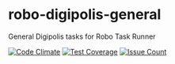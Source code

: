 # robo-digipolis-general
General Digipolis tasks for Robo Task Runner

[![Code Climate](https://codeclimate.com/github/digipolisgent/robo-digipolis-general/badges/gpa.svg)](https://codeclimate.com/github/digipolisgent/robo-digipolis-general) [![Test Coverage](https://codeclimate.com/github/digipolisgent/robo-digipolis-general/badges/coverage.svg)](https://codeclimate.com/github/digipolisgent/robo-digipolis-general/coverage) [![Issue Count](https://codeclimate.com/github/digipolisgent/robo-digipolis-general/badges/issue_count.svg)](https://codeclimate.com/github/digipolisgent/robo-digipolis-general) 
